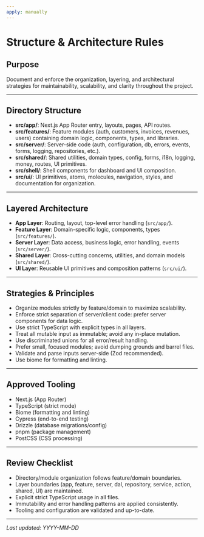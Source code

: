 ```yaml
---
apply: manually
---
```


# Structure & Architecture Rules

## Purpose

Document and enforce the organization, layering, and architectural strategies for maintainability, scalability, and
clarity throughout the project.

---

## Directory Structure

- **src/app/**: Next.js App Router entry, layouts, pages, API routes.
- **src/features/**: Feature modules (auth, customers, invoices, revenues, users) containing domain logic, components,
  types, and libraries.
- **src/server/**: Server-side code (auth, configuration, db, errors, events, forms, logging, repositories, etc.).
- **src/shared/**: Shared utilities, domain types, config, forms, i18n, logging, money, routes, UI primitives.
- **src/shell/**: Shell components for dashboard and UI composition.
- **src/ui/**: UI primitives, atoms, molecules, navigation, styles, and documentation for organization.

---

## Layered Architecture

- **App Layer**: Routing, layout, top-level error handling (`src/app/`).
- **Feature Layer**: Domain-specific logic, components, types (`src/features/`).
- **Server Layer**: Data access, business logic, error handling, events (`src/server/`).
- **Shared Layer**: Cross-cutting concerns, utilities, and domain models (`src/shared/`).
- **UI Layer**: Reusable UI primitives and composition patterns (`src/ui/`).

---

## Strategies & Principles

- Organize modules strictly by feature/domain to maximize scalability.
- Enforce strict separation of server/client code: prefer server components for data logic.
- Use strict TypeScript with explicit types in all layers.
- Treat all mutable input as immutable; avoid any in-place mutation.
- Use discriminated unions for all error/result handling.
- Prefer small, focused modules; avoid dumping grounds and barrel files.
- Validate and parse inputs server-side (Zod recommended).
- Use biome for formatting and linting.

---

## Approved Tooling

- Next.js (App Router)
- TypeScript (strict mode)
- Biome (formatting and linting)
- Cypress (end-to-end testing)
- Drizzle (database migrations/config)
- pnpm (package management)
- PostCSS (CSS processing)

---

## Review Checklist

- Directory/module organization follows feature/domain boundaries.
- Layer boundaries (app, feature, server, dal, repository, service, action, shared, UI) are maintained.
- Explicit strict TypeScript usage in all files.
- Immutability and error handling patterns are applied consistently.
- Tooling and configuration are validated and up-to-date.

---

_Last updated: YYYY-MM-DD_
